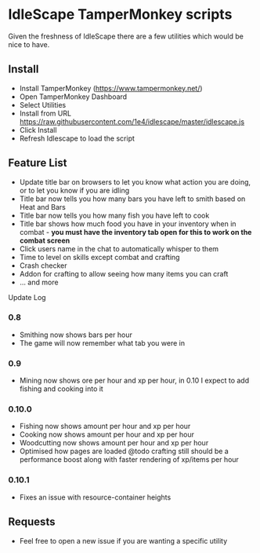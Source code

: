 # IdleScape TamperMonkey scripts

Given the freshness of IdleScape there are a few utilities which would be nice to have.

## Install
- Install TamperMonkey (https://www.tampermonkey.net/)
- Open TamperMonkey Dashboard
- Select Utilities
- Install from URL https://raw.githubusercontent.com/1e4/idlescape/master/idlescape.js
- Click Install
- Refresh Idlescape to load the script

## Feature List
- Update title bar on browsers to let you know what action you are doing, or to let you know if you are idling
- Title bar now tells you how many bars you have left to smith based on Heat and Bars
- Title bar now tells you how many fish you have left to cook
- Title bar shows how much food you have in your inventory when in combat - **you must have the inventory tab open for this to work on the combat screen**
- Click users name in the chat to automatically whisper to them
- Time to level on skills except combat and crafting
- Crash checker
- Addon for crafting to allow seeing how many items you can craft
- ... and more

Update Log

### 0.8

- Smithing now shows bars per hour
- The game will now remember what tab you were in

### 0.9

- Mining now shows ore per hour and xp per hour, in 0.10 I expect to add fishing and cooking into it

### 0.10.0
- Fishing now shows amount per hour and xp per hour
- Cooking now shows amount per hour and xp per hour
- Woodcutting now shows amount per hour and xp per hour
- Optimised how pages are loaded @todo crafting still should be a performance boost along with faster rendering of xp/items per hour

### 0.10.1
- Fixes an issue with resource-container heights

## Requests
- Feel free to open a new issue if you are wanting a specific utility
